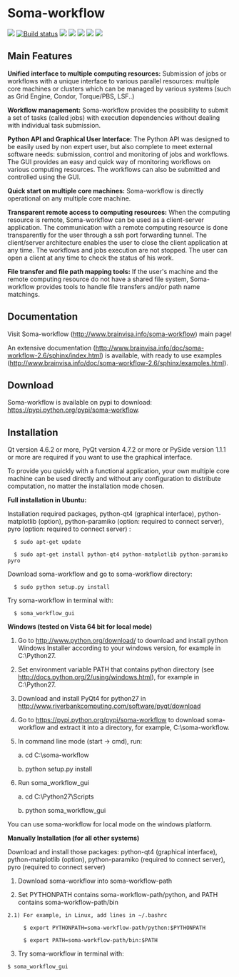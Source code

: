 Soma-workflow
=============

[![](https://travis-ci.org/populse/soma-workflow.svg?branch=master)](https://travis-ci.org/populse/soma-workflow) [![Build status](https://ci.appveyor.com/api/projects/status/9n7jp4p3eenv1o24/branch/master?svg=true)](https://ci.appveyor.com/project/denisri/soma-workflow-87l7c/branch/master) [![](https://codecov.io/github/populse/soma-workflow/coverage.svg?branch=master)](https://codecov.io/github/populse/soma-workflow) [![](https://img.shields.io/badge/license-CeCILL--B-blue.svg)](https://github.com/populse/soma-workflow/blob/master/LICENSE.en) [![](https://img.shields.io/pypi/v/soma-workflow.svg)](https://pypi.python.org/pypi/soma-workflow/)                                           [![](https://img.shields.io/badge/python-2.6%2C%202.7%2C%203.3%2C%203.4%2C%203.5%2C%203.6%2C%203.7-yellow.svg)](#)                                                                      [![](https://img.shields.io/badge/platform-Linux%2C%20OSX%2C%20Windows-orange.svg)](#)


Main Features
-------------

  **Unified interface to multiple computing resources:** 
    Submission of jobs or workflows with a unique interface to various 
    parallel resources: multiple core machines or clusters which can be 
    managed by various systems (such as Grid Engine, Condor, Torque/PBS, LSF..)

  **Workflow management:**
    Soma-workflow provides the possibility to submit a set of tasks (called jobs) 
    with execution dependencies without dealing with individual task submission.

  **Python API and Graphical User Interface:**
    The Python API was designed to be easily used by non expert user, but also
    complete to meet external software needs: submission, control and monitoring 
    of jobs and workflows. The GUI provides an easy and quick way of monitoring 
    workflows on various computing resources. The workflows can also be 
    submitted and controlled using the GUI.

  **Quick start on multiple core machines:**
    Soma-workflow is directly operational on any multiple core machine. 
    
  **Transparent remote access to computing resources:** 
    When the computing resource is remote, Soma-workflow can be used as a 
    client-server application. The communication with a remote computing 
    resource is done transparently for the user through a ssh port forwarding 
    tunnel. The client/server architecture enables the user to close the client 
    application at any time. The workflows and jobs execution are not stopped. 
    The user can open a client at any time to check the status of his 
    work.

  **File transfer and file path mapping tools:** 
    If the user's machine and the remote computing resource do not have a shared 
    file system, Soma-workflow provides tools to handle file transfers and/or 
    path name matchings.

Documentation
-------------

  Visit Soma-workflow (http://www.brainvisa.info/soma-workflow) main page!

  An extensive documentation (http://www.brainvisa.info/doc/soma-workflow-2.6/sphinx/index.html) is available, 
  with ready to use examples (http://www.brainvisa.info/doc/soma-workflow-2.6/sphinx/examples.html).


Download
--------

  Soma-workflow is available on pypi to download: https://pypi.python.org/pypi/soma-workflow.



Installation
------------

  Qt version 4.6.2 or more, PyQt version 4.7.2 or more or PySide version 1.1.1 or
  more are required if you want to use the graphical interface. 

  To provide you quickly with a functional application, your own multiple core 
  machine can be used directly and without any configuration to distribute 
  computation, no matter the installation mode chosen.


  **Full installation in Ubuntu:**
  
  Installation required packages,
  python-qt4 (graphical interface), 
  python-matplotlib (option), 
  python-paramiko (option: required to connect server), 
  pyro (option: required to connect server) :
      
      $ sudo apt-get update

      $ sudo apt-get install python-qt4 python-matplotlib python-paramiko pyro

  Download soma-workflow and go to soma-workflow directory:
      
      $ sudo python setup.py install

  Try soma-workflow in terminal with:
      
      $ soma_workflow_gui

  **Windows (tested on Vista 64 bit for local mode)**

  1) Go to http://www.python.org/download/ to download and install python Windows Installer according to your windows version, for example in C:\Python27.

  2) Set environment variable PATH that contains python directory (see http://docs.python.org/2/using/windows.html), for example in C:\Python27.

  3) Download and install PyQt4 for python27 in http://www.riverbankcomputing.com/software/pyqt/download
 
  4) Go to https://pypi.python.org/pypi/soma-workflow to download soma-workflow and extract it into a directory, for example, C:\soma-workflow.

  5) In command line mode (start -> cmd), run:

     a. cd C:\soma-workflow

     b. python setup.py install

  6) Run soma_workflow_gui

     a. cd C:\Python27\Scripts

     b. python soma_workflow_gui
    
  You can use soma-workflow for local mode on the windows platform.

  **Manually Installation (for all other systems)**

  Download and install those packages: 
     python-qt4 (graphical interface), 
     python-matplotlib (option), 
     python-paramiko (required to connect server), 
     pyro (required to connect server)   
  
  1) Download soma-workflow into soma-workflow-path

  2) Set PYTHONPATH contains soma-workflow-path/python, and PATH contains soma-workflow-path/bin

    2.1) For example, in Linux, add lines in ~/.bashrc
        
         $ export PYTHONPATH=soma-workflow-path/python:$PYTHONPATH

         $ export PATH=soma-workflow-path/bin:$PATH

  3) Try soma-workflow in terminal with:

    $ soma_workflow_gui 
